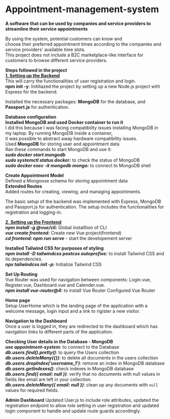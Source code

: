 # Appointment-management-system
**A software that can be used by companies and service providers to streamline their service appointments**  

By using the system, potential customers can know and  
choose their preferred appointment times according to the companies and service providers' available time slots.  
This project does not include a B2C marketplace-like interface for customers to browse different service providers.

**Steps followed in the project**  
**<u>1. Setting up the Backend</u>**  
This will carry the functionalities of user registration and login.  
**npm init -y**: Initiliazed the project by setting up a new Node.js project with Express for the backend. 

Installed the necessary packages: **MongoDB** for the database, and **Passport.js** for authentication. 

**Database configuration**  
**Installed MongoDB and used Docker container to run it**  
I did this because I was facing compatibility issues installing MongoDB in my laptop. By running MongoDB inside a container,  
it was possible to abstract away hardware compatibility issues.  
Used **MongoDB** for storing user and appointment data  
Ran these commands to start MongoDB and use it:  
***sudo docker start mongodb***  
***sudo systemctl status docker:*** to check the status of MongoDB  
***sudo docker exec -it mongodb mongo:*** to connect to MongoDB shell 

**Create Appointment Model**  
Defined a Mongoose schema for storing appointment data  
**Extended Routes**  
Added routes for creating, viewing, and managing appointments.  

The basic setup of the backend was implemented with Express, MongoDB and Passport.js for authentication. The setup includes  the functionalities for registration and logging-in. 

**<u>2. Setting up the Frontend</u>**  
***npm install -g @vue/cli:*** Global installtion of CLI  
***vue create frontend:*** Create new Vue project(frontend)  
***cd frontend: npm run serve*** - start the developement server

**Installed Tailwind CSS for purposes of styling**  
***npm install -D tailwindcss postcss autoprefixe:*** to install Tailwind CSS and its dependencies.  
***npx tailwindcss init -p:*** Initialize Tailwind CSS

**Set Up Routing**  
Vue Router was used for navigation between components: Login.vue, Register.vue, Dashboard.vue and Calender.vue.  
***npm install vue-router@4:*** to install Vue Router
Configured Vue Router

**Home page**  
Setup UserHome which is the landing page of the application with a welcome message, login input and a link to rigister a new visitor.

**Navigation to the Dashboard**  
Once a user is logged in, they are redirected to the dashboard which has navigation links to different parts of the application. 

**Checking User details in the Database - MongoDB**  
***use appointment-system***: to connect to the Database  
***db.users.find().pretty()***: to query the Users collection 
***db.users.deleteMany({})***: to delete all documents in the users collection  
***db.users.dropIndex('username_1')***: remove an index in MongoDB database  
***db.users.getIndexes()***: check indexes in MongoDB database  
***db.users.find({ email: null })***: verify that no documents with null values in fields like email are left in your collection.  
***db.users.deleteMany({ email: null })***: clean up any documents with `null` values for required fields. 

**Admin Dashboard**
Updated User.js to include role attributes, updated the registration endpoint to allow role setting in user registration and updated login component to handle and update route guards accordingly.













